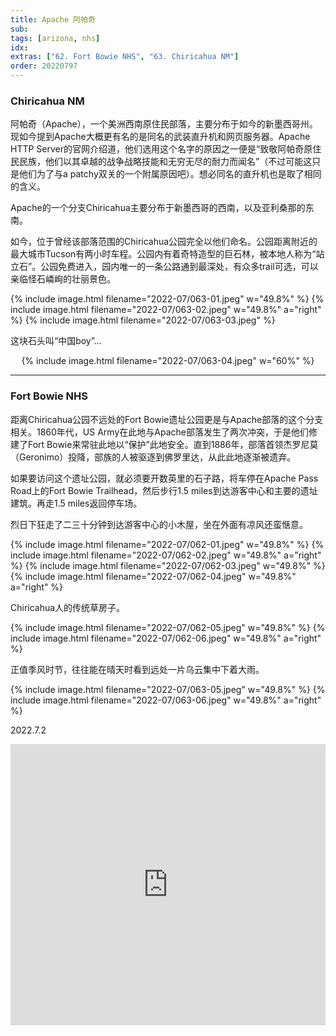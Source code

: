 ```yaml
---
title: Apache 阿帕奇
sub:
tags: [arizona, nhs]
idx:
extras: ["62. Fort Bowie NHS", "63. Chiricahua NM"]
order: 20220797
---
```


### Chiricahua NM

阿帕奇（Apache），一个美洲西南原住民部落，主要分布于如今的新墨西哥州。现如今提到Apache大概更有名的是同名的武装直升机和网页服务器。Apache HTTP Server的官网介绍道，他们选用这个名字的原因之一便是“致敬阿帕奇原住民民族，他们以其卓越的战争战略技能和无穷无尽的耐力而闻名”（不过可能这只是他们为了与a patchy双关的一个附属原因吧）。想必同名的直升机也是取了相同的含义。

Apache的一个分支Chiricahua主要分布于新墨西哥的西南，以及亚利桑那的东南。

如今，位于曾经该部落范围的Chiricahua公园完全以他们命名。公园距离附近的最大城市Tucson有两小时车程。公园内有着奇特造型的巨石林，被本地人称为“站立石”。公园免费进入，园内唯一的一条公路通到最深处，有众多trail可选，可以亲临怪石嶙峋的壮丽景色。

{% include image.html filename="2022-07/063-01.jpeg" w="49.8%" %}
{% include image.html filename="2022-07/063-02.jpeg" w="49.8%" a="right" %}
{% include image.html filename="2022-07/063-03.jpeg" %}

这块石头叫“中国boy”…

<p style="text-align: center">
{% include image.html filename="2022-07/063-04.jpeg" w="60%" %}
</p>

---

### Fort Bowie NHS

距离Chiricahua公园不远处的Fort Bowie遗址公园更是与Apache部落的这个分支相关。1860年代，US Army在此地与Apache部落发生了两次冲突，于是他们修建了Fort Bowie来常驻此地以“保护”此地安全。直到1886年，部落首领杰罗尼莫（Geronimo）投降，部族的人被驱逐到佛罗里达，从此此地逐渐被遗弃。

如果要访问这个遗址公园，就必须要开数英里的石子路，将车停在Apache Pass Road上的Fort Bowie Trailhead，然后步行1.5 miles到达游客中心和主要的遗址建筑。再走1.5 miles返回停车场。

烈日下狂走了二三十分钟到达游客中心的小木屋，坐在外面有凉风还蛮惬意。

{% include image.html filename="2022-07/062-01.jpeg" w="49.8%" %}
{% include image.html filename="2022-07/062-02.jpeg" w="49.8%" a="right" %}
{% include image.html filename="2022-07/062-03.jpeg" w="49.8%" %}
{% include image.html filename="2022-07/062-04.jpeg" w="49.8%" a="right" %}

Chiricahua人的传统草房子。

{% include image.html filename="2022-07/062-05.jpeg" w="49.8%" %}
{% include image.html filename="2022-07/062-06.jpeg" w="49.8%" a="right" %}

正值季风时节，往往能在晴天时看到远处一片乌云集中下着大雨。

{% include image.html filename="2022-07/063-05.jpeg" w="49.8%" %}
{% include image.html filename="2022-07/063-06.jpeg" w="49.8%" a="right" %}

2022.7.2

<iframe src="https://www.google.com/maps/embed?pb=!1m14!1m8!1m3!1d1728994.4391708612!2d-111.1608741!3d32.1788316!3m2!1i1024!2i768!4f13.1!3m3!1m2!1s0x86d9d19fa5c39ba7%3A0xc7a76cc39fe4420c!2sFort%20Bowie%20National%20Historic%20Site!5e0!3m2!1sen!2sus!4v1662832374737!5m2!1sen!2sus" width="100%" height="450" style="border:0;" allowfullscreen="" loading="lazy" referrerpolicy="no-referrer-when-downgrade"></iframe>
